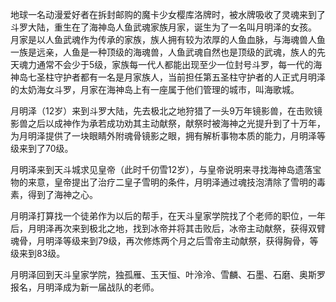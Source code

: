 
地球一名动漫爱好者在拆封邮购的魔卡少女樱库洛牌时，被水牌吸收了灵魂来到了斗罗大陆，重生在了海神岛人鱼武魂家族月家，诞生为了一名叫月明泽的女孩。
月家是以人鱼武魂作为传承的家族，族人拥有较为浓厚的人鱼血脉，与海魂兽人鱼一族是远亲，人鱼是一种顶级的海魂兽，人鱼武魂自然也是顶级的武魂，族人的先天魂力通常不会少于5级，家族每一代人都能出现至少一位封号斗罗，每一代的海神岛七圣柱守护者都有一名是月家族人，当前担任第五圣柱守护者的人正式月明泽的太奶海女斗罗，月家在海神岛上有一座属于他们管理的城市，叫海歌城。

月明泽（12岁）来到斗罗大陆，先去极北之地狩猎了一头9万年镜影兽，在击败镜影兽之后以成神作为承若成功劝其主动献祭，献祭时被海神之光提升到了十万年，为月明泽提供了一块眼睛外附魂骨镜影之眼，拥有解析事物本质的能力，月明泽等级来到了70级。

月明泽来到天斗城求见皇帝（此时千仞雪12岁），与皇帝说明来寻找海神岛遗落宝物的来意，皇帝提出了治疗二皇子雪明的条件，月明泽通过魂技泡清除了雪明的毒素，得到了海神之心。

月明泽打算找一个徒弟作为以后的帮手，在天斗皇家学院找了个老师的职位，一年后，月明泽再次来到极北之地，找到冰帝并将其击败后，冰帝主动献祭，获得双臂魂骨，月明泽等级来到79级，再次修炼两个月之后雪帝主动献祭，获得胸骨，等级来到83级。

月明泽回到天斗皇家学院，独孤雁、玉天恒、叶泠泠、雪麟、石墨、石磨、奥斯罗报名，月明泽成为新一届战队的老师。